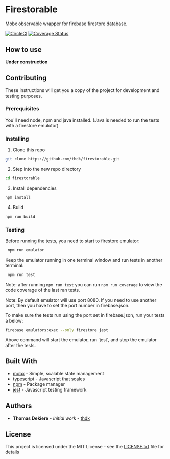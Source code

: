 # Firestorable

Mobx observable wrapper for firebase firestore database.

[![CircleCI](https://circleci.com/gh/thdk/firestorable/tree/master.svg?style=svg)](https://circleci.com/gh/thdk/firestorable/tree/master)
[![Coverage Status](https://coveralls.io/repos/github/thdk/firestorable/badge.svg?branch=master)](https://coveralls.io/github/thdk/firestorable?branch=master)

## How to use

**Under construction**

## Contributing

These instructions will get you a copy of the project for development and testing purposes.

### Prerequisites

You'll need node, npm and java installed.
(Java is needed to run the tests with a firestore emulotor)

### Installing

1. Clone this repo
```sh
git clone https://github.com/thdk/firestorable.git
```

2. Step into the new repo directory

```sh
cd firestorable
```

3. Install dependencies

```sh
npm install
```

4. Build
```sh
npm run build
```

### Testing
Before running the tests, you need to start to firestore emulator:
```sh
 npm run emulator
```
Keep the emulator running in one terminal window and run tests in another terminal:

```sh
 npm run test
```

Note: after running `npm run test` you can run `npm run coverage` to view the code coverage of the last ran tests.

Note: By default emulator will use port 8080. If you need to use another port, then you have to set the port number in firebase.json.

To make sure the tests run using the port set in firebase.json, run your tests a below:

```sh
firebase emulators:exec --only firestore jest
```

Above command will start the emulator, run 'jest', and stop the emulator after the tests.

## Built With

* [mobx](https://mobx.js.org/) - Simple, scalable state management
* [typescript](https://www.typescriptlang.org/) - Javascript that scales
* [npm](https://www.npmjs.com/) - Package manager
* [jest](https://jestjs.io/) - Javascript testing framework


## Authors

* **Thomas Dekiere** - *Initial work* - [thdk](https://github.com/thdk)

## License

This project is licensed under the MIT License - see the [LICENSE.txt](LICENSE.txt) file for details


